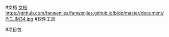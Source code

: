 #文档
[文档](http://fanwenjies.github.io/document/PIC_IM34.jpg)
https://github.com/fanwenjies/fanwenjies.github.io/blob/master/document/PIC_IM34.jpg
#软件工具

#项目包
